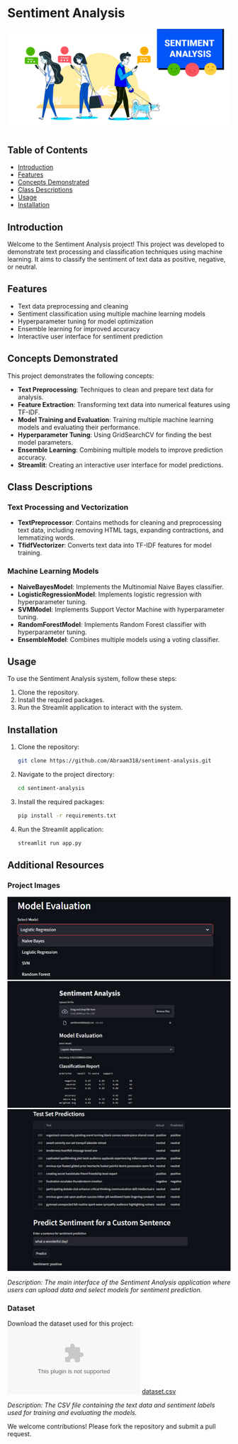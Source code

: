 # Sentiment Analysis

![Sentiment Analysis](bg.png)

## Table of Contents

- [Introduction](#introduction)
- [Features](#features)
- [Concepts Demonstrated](#concepts-demonstrated)
- [Class Descriptions](#class-descriptions)
- [Usage](#usage)
- [Installation](#installation)

## Introduction

Welcome to the Sentiment Analysis project! This project was developed to demonstrate text processing and classification techniques using machine learning. It aims to classify the sentiment of text data as positive, negative, or neutral.

## Features

- Text data preprocessing and cleaning
- Sentiment classification using multiple machine learning models
- Hyperparameter tuning for model optimization
- Ensemble learning for improved accuracy
- Interactive user interface for sentiment prediction

## Concepts Demonstrated

This project demonstrates the following concepts:

- **Text Preprocessing**: Techniques to clean and prepare text data for analysis.
- **Feature Extraction**: Transforming text data into numerical features using TF-IDF.
- **Model Training and Evaluation**: Training multiple machine learning models and evaluating their performance.
- **Hyperparameter Tuning**: Using GridSearchCV for finding the best model parameters.
- **Ensemble Learning**: Combining multiple models to improve prediction accuracy.
- **Streamlit**: Creating an interactive user interface for model predictions.

## Class Descriptions

### Text Processing and Vectorization

- **TextPreprocessor**: Contains methods for cleaning and preprocessing text data, including removing HTML tags, expanding contractions, and lemmatizing words.
- **TfidfVectorizer**: Converts text data into TF-IDF features for model training.

### Machine Learning Models

- **NaiveBayesModel**: Implements the Multinomial Naive Bayes classifier.
- **LogisticRegressionModel**: Implements logistic regression with hyperparameter tuning.
- **SVMModel**: Implements Support Vector Machine with hyperparameter tuning.
- **RandomForestModel**: Implements Random Forest classifier with hyperparameter tuning.
- **EnsembleModel**: Combines multiple models using a voting classifier.

## Usage

To use the Sentiment Analysis system, follow these steps:

1. Clone the repository.
2. Install the required packages.
3. Run the Streamlit application to interact with the system.

## Installation

1. Clone the repository:
    ```bash
    git clone https://github.com/Abraam318/sentiment-analysis.git
    ```
2. Navigate to the project directory:
    ```bash
    cd sentiment-analysis
    ```
3. Install the required packages:
    ```bash
    pip install -r requirements.txt
    ```
4. Run the Streamlit application:
    ```bash
    streamlit run app.py
    ```

## Additional Resources

### Project Images

![Sentiment Analysis Interface](UI1.png)
![Sentiment Analysis Interface](UI.png)
![Sentiment Analysis Interface](UI0.png)

*Description: The main interface of the Sentiment Analysis application where users can upload data and select models for sentiment prediction.*

### Dataset

Download the dataset used for this project: ![Dataset](sentimentdataset.csv)
[dataset.csv](path_to_dataset.csv)

*Description: The CSV file containing the text data and sentiment labels used for training and evaluating the models.*

We welcome contributions! Please fork the repository and submit a pull request.

